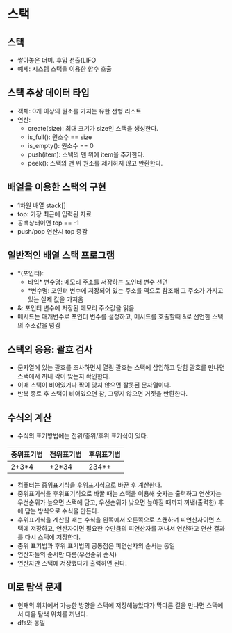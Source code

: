 # 스택

## 스택

- 쌓아놓은 더미. 후입 선출(LIFO
- 예제: 시스템 스택을 이용한 함수 호출

## 스택 추상 데이터 타입

- 객체: 0개 이상의 원소를 가지는 유한 선형 리스트
- 연산:
  - create(size): 최대 크기가 size인 스택을 생성한다.
  - is_full(): 원소수 == size
  - is_empty(): 원소수 == 0
  - push(item): 스택의 맨 위에 item을 추가한다.
  - peek(): 스택의 맨 위 원소를 제거하지 않고 반환한다.

## 배열을 이용한 스택의 구현

- 1차원 배열 stack[]
- top: 가장 최근에 입력된 자료
- 공백상태이면 top == -1
- push/pop 연산시 top 증감

## 일반적인 배열 스택 프로그램

- \*(포인터):
  - 타입\* 변수명: 메모리 주소를 저장하는 포인터 변수 선언
  - \*변수명: 포인터 변수에 저장되어 있는 주소를 역으로 참조해 그 주소가 가지고 있는 실제 값을 가져옴
- &: 포인터 변수에 저장된 메모리 주소값을 읽음.
- 메서드는 매개변수로 포인터 변수를 설정하고, 메서드를 호출할때 &로 선언한 스택의 주소값을 넘김

## 스택의 응용: 괄호 검사

- 문자열에 있는 괄호를 조사하면서 열림 괄호는 스택에 삽입하고 닫힘 괄호를 만나면 스택에서 꺼내 짝이 맞는지 확인한다.
- 이때 스택이 비어있거나 짝이 맞지 않으면 잘못된 문자열이다.
- 반복 종료 후 스택이 비어있으면 참, 그렇지 않으면 거짓을 반환한다.

## 수식의 계산

- 수식의 표기방법에는 전위/중위/후위 표기식이 있다.

| 중위표기법 | 전위표기법 | 후위표기법 |
| ---------- | ---------- | ---------- |
| 2+3\*4     | +2\*34     | 234\*+     |

- 컴퓨터는 중위표기식을 후위표기식으로 바꾼 후 계산한다.
- 중위표기식을 후위표기식으로 바꿀 때는 스택을 이용해 숫자는 출력하고 연산자는 우선순위가 높으면 스택에 담고, 우선순위가 낮으면 높아질 때까지 꺼낸(출력한) 후에 담는 방식으로 수식을 만든다.
- 후위표기식을 계산할 때는 수식을 왼쪽에서 오른쪽으로 스캔하며 피연산자이면 스택에 저장하고, 연산자이면 필요한 수만큼의 피연산자를 꺼내서 연산하고 연산 결과를 다시 스택에 저장한다.
- 중위 표기법과 후위 표기법의 공통점은 피연산자의 순서는 동일
- 연산자들의 순서만 다름(우선순위 순서)
- 연산자만 스택에 저장했다가 출력하면 된다.

## 미로 탐색 문제

- 현재의 위치에서 가능한 방향을 스택에 저장해놓았다가 막다른 길을 만나면 스택에서 다음 탐색 위치를 꺼낸다.
- dfs와 동일
